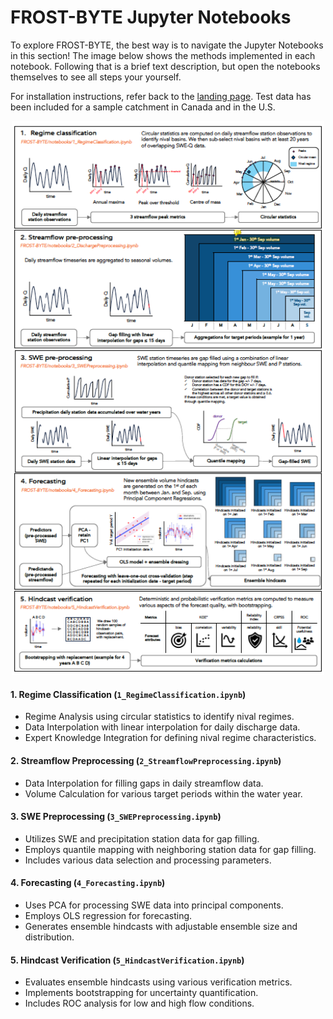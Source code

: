 # FROST-BYTE Jupyter Notebooks

To explore FROST-BYTE, the best way is to navigate the Jupyter Notebooks in this section! The image below shows the methods implemented in each notebook. Following that is a brief text description, but open the notebooks themselves to see all steps your yourself.

For installation instructions, refer back to the [landing page](https://github.com/lou-a/FROST-BYTE). Test data has been included for a sample catchment in Canada and in the U.S.


<p align="center">
<img src="NotebookMethods.png" alt="FROST BYTE logo" width="500"/>
</p>

#### 1. Regime Classification (`1_RegimeClassification.ipynb`)

- Regime Analysis using circular statistics to identify nival regimes.
- Data Interpolation with linear interpolation for daily discharge data.
- Expert Knowledge Integration for defining nival regime characteristics.


#### 2. Streamflow Preprocessing (`2_StreamflowPreprocessing.ipynb`)

- Data Interpolation for filling gaps in daily streamflow data.
- Volume Calculation for various target periods within the water year.


#### 3. SWE Preprocessing (`3_SWEPreprocessing.ipynb`)

- Utilizes SWE and precipitation station data for gap filling.
- Employs quantile mapping with neighboring station data for gap filling.
- Includes various data selection and processing parameters.


#### 4. Forecasting (`4_Forecasting.ipynb`)

- Uses PCA for processing SWE data into principal components.
- Employs OLS regression for forecasting.
- Generates ensemble hindcasts with adjustable ensemble size and distribution.


#### 5. Hindcast Verification (`5_HindcastVerification.ipynb`)

- Evaluates ensemble hindcasts using various verification metrics.
- Implements bootstrapping for uncertainty quantification.
- Includes ROC analysis for low and high flow conditions.
